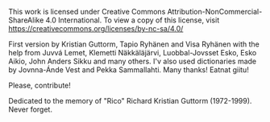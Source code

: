 This work is licensed under Creative Commons Attribution-NonCommercial-ShareAlike 4.0 International. To view a copy of this license, visit https://creativecommons.org/licenses/by-nc-sa/4.0/

First version by Kristian Guttorm, Tapio Ryhänen and Visa Ryhänen with the help from Juvvá Lemet, Klemetti Näkkäläjärvi, Luobbal-Jovsset Esko, Esko Aikio, John Anders Sikku and many others. I'v also used dictionaries made by Jovnna-Ánde Vest and Pekka Sammallahti. Many thanks! Eatnat giitu!

Please, contribute!

Dedicated to the memory of "Rico" Richard Kristian Guttorm (1972-1999). Never forget.

